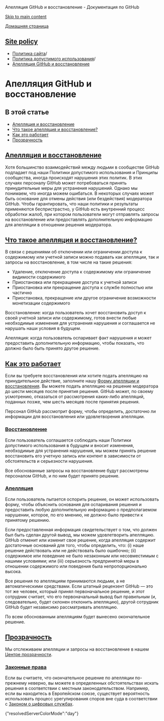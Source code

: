 Апелляция GitHub и восстановление - Документация по GitHub

[Skip to main content](#main-content)

[Домашняя страница](/ru)

[Site policy](/ru/site-policy)
----------

* [Политика сайта](/ru/site-policy)/
* [Политика допустимого использования](/ru/site-policy/acceptable-use-policies)/
* [Апелляция GitHub и восстановление](/ru/site-policy/acceptable-use-policies/github-appeal-and-reinstatement)

Апелляция GitHub и восстановление
==========

В этой статье
----------

* [Апелляция и восстановление](#appeal-and-reinstatement)
* [Что такое апелляция и восстановление?](#what-are-appeals-and-reinstatements)
* [Как это работает](#how-this-works)
* [Прозрачность](#transparency)

[Апелляция и восстановление](#appeal-and-reinstatement)
----------

Хотя большинство взаимодействий между людьми в сообществе GitHub подпадает под наши Политики допустимого использования и Принципы сообщества, иногда происходят нарушения этих политик. В этих случаях персоналу GitHub может потребоваться принять принудительные меры для устранения нарушений. Однако мы понимаем, что иногда можем ошибаться. В некоторых случаях может быть основание для отмены действия (или бездействия) модератора GitHub. Чтобы гарантировать, что наши политики и результаты применяются беспристрастно, у GitHub есть внутренний процесс обработки жалоб, при котором пользователи могут отправлять запросы на восстановление или предоставлять дополнительную информацию для апелляции в отношении решения модератора.

[Что такое апелляция и восстановление?](#what-are-appeals-and-reinstatements)
----------

В связи с решениями об отключении или ограничении доступа к содержимому или учетной записи можно подавать как апелляции, так и запросы на восстановление, в том числе на такие решения:

* Удаление, отключение доступа к содержимому или ограничение видимости содержимого
* Приостановка или прекращение доступа к учетной записи
* Приостановка или прекращение доступа к службе полностью или частично
* Приостановка, прекращение или другое ограничение возможности монетизации содержимого

Восстановление: когда пользователь хочет восстановить доступ к своей учетной записи или содержимому, готов внести любые необходимые изменения для устранения нарушения и соглашается не нарушать наши условия в будущем.

Апелляция: когда пользователь оспаривает факт нарушения и может предоставить дополнительную информацию, чтобы показать, что должно было быть принято другое решение.

[Как это работает](#how-this-works)
----------

Если вы требуете восстановления или хотите подать апелляцию на принудительное действие, заполните нашу [Форму апелляции и восстановления](https://support.github.com/contact/reinstatement). Вы можете подать апелляцию на решение модератора до шести месяцев после принятия решения. GitHub может, по своему усмотрению, отказаться от рассмотрения каких-либо апелляций, поданных позже, чем шесть месяцев после принятия решения.

Персонал GitHub рассмотрит форму, чтобы определить, достаточно ли информации для восстановления или удовлетворения апелляции.

### [Восстановление](#reinstatements) ###

Если пользователь соглашается соблюдать наши Политики допустимого использования в будущем и вносит изменения, необходимые для устранения нарушения, мы можем принять решение восстановить его учетную запись или контент в зависимости от обстоятельств и серьезности нарушения.

Все обоснованные запросы на восстановление будут рассмотрены персоналом GitHub, и по ним будет принято решение.

### [Апелляция](#appeals) ###

Если пользователь пытается оспорить решение, он может использовать форму, чтобы объяснить основания для оспаривания решения и предоставить любую дополнительную информацию о предполагаемом нарушении, которое, по его мнению, не должно было привести к принятому решению.

Если предоставленная информация свидетельствует о том, что должен был быть сделан другой вывод, мы можем удовлетворить апелляцию. GitHub отменит или изменит свое решение, когда апелляция содержит достаточные оснований для того, чтобы определить, что: (i) наше решение действовать или не действовать было ошибочно; (ii) содержимое или поведение не было незаконным или несовместимым с нашими условиями; или (iii) серьезность предпринятой меры в отношении содержимого или поведения была непропорционально высока.

Все решения по апелляциям принимаются людьми, а не автоматическими средствами. Если штатный рецензент GitHub — это тот же человек, который принял первоначальное решение, и этот сотрудник считает, что его первоначальный вывод был правильным (и, следовательно, будет склонен отклонить апелляцию), другой сотрудник GitHub будет независимо рассматривать апелляцию.

По всем обоснованным апелляциям будет вынесено окончательное решение.

[Прозрачность](#transparency)
----------

Мы отслеживаем апелляции и запросы на восстановление в нашем [Центре прозрачности](https://transparencycenter.github.com/appeals/).

### [Законные права](#legal-rights) ###

Если вы считаете, что окончательное решение по апелляции по-прежнему неверно, вы можете в определенных обстоятельствах искать решения в соответствии с местным законодательством. Например, если вы находитесь в Европейском союзе, существует вероятность использовать процесс урегулирования споров вне суда в соответствии с [Законом о цифровых службах](https://eur-lex.europa.eu/eli/reg/2022/2065/oj#d1e2819-1-1).

{"resolvedServerColorMode":"day"}
